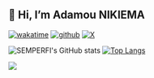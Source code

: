 ## 👋 Hi, I’m Adamou NIKIEMA

[![wakatime](https://wakatime.com/badge/user/018cd4cd-43bc-4cbd-a399-a0c0b31e0331.svg)](https://wakatime.com/@018cd4cd-43bc-4cbd-a399-a0c0b31e0331)
[![github](https://img.shields.io/github/followers/semperfi13?logo=github&style=plastic)](https://github.com/semperfi13?tab=followers)
[![X](https://img.shields.io/twitter/follow/SEMPERFI?style=plastic&logo=x&labelColor=595959&color=595959)](https://x.com/semperfi_13)
<!--
**semperfi13/semperfi13** is a ✨ _special_ ✨ repository because its `README.md` (this file) appears on your GitHub profile.

Here are some ideas to get you started:

- 🔭 I’m currently working on ...
- 🌱 I’m currently learning ...
- 👯 I’m looking to collaborate on ...
- 🤔 I’m looking for help with ...
- 💬 Ask me about ...
- 📫 How to reach me: ...
- 😄 Pronouns: ...
- ⚡ Fun fact: ...
[![Harlok's WakaTime stats](https://github-readme-stats.vercel.app/api/wakatime?username=adamounikiema)](https://github-readme-stats.vercel.app/api/wakatime?username=adamounikiema)
-->


![SEMPERFI's GitHub stats](https://github-readme-stats.vercel.app/api?username=semperfi13&show_icons=true&show=contribs,prs,prs_merged) [![Top Langs](https://github-readme-stats.vercel.app/api/top-langs/?username=semperfi13&layout=compact&langs_count=10)](https://github.com/semperfi13/github-readme-stats)

<a href="https://visitcount.itsvg.in">
  <img src="https://visitcount.itsvg.in/api?id=semperfi13&label=Profile%20Views&pretty=false" />
</a>
